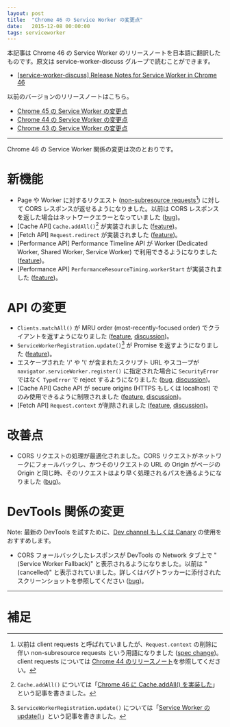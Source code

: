 ```yaml
---
layout: post
title:  "Chrome 46 の Service Worker の変更点"
date:   2015-12-08 00:00:00
tags: serviceworker
---
```


本記事は Chrome 46 の Service Worker のリリースノートを日本語に翻訳したものです。原文は service-worker-discuss グループで読むことができます。

- [[service-worker-discuss] Release Notes for Service Worker in Chrome 46](https://groups.google.com/a/chromium.org/forum/#!topic/service-worker-discuss/bDt9xrONWwE)

以前のバージョンのリリースノートはこちら。

- [Chrome 45 の Service Worker の変更点](/2015/08/07/service-worker-release-notes-m45)
- [Chrome 44 の Service Worker の変更点](/2015/07/21/service-worker-release-notes-m44)
- [Chrome 43 の Service Worker の変更点](/2015/07/08/service-worker-release-notes-m43)

---

Chrome 46 の Service Worker 関係の変更は次のとおりです。

# 新機能

- Page や Worker に対するリクエスト ([non-subresource requests](https://fetch.spec.whatwg.org/#non-subresource-request)[^client-requests]) に対して CORS レスポンスが返せるようになりました。以前は CORS レスポンスを返した場合はネットワークエラーとなっていました ([bug](https://code.google.com/p/chromium/issues/detail?id=516972))。
- [Cache API] `Cache.addAll()`[^cache-addall] が実装されました ([feature](https://www.chromestatus.com/feature/4922023562182656))。
- [Fetch API] `Request.redirect` が実装されました ([feature](https://www.chromestatus.com/feature/4614142321229824))。
- [Performance API] Performance Timeline API が Worker (Dedicated Worker, Shared Worker, Service Worker) で利用できるようになりました ([feature](https://www.chromestatus.com/feature/6337483654561792))。
- [Performance API] `PerformanceResourceTiming.workerStart` が実装されました ([feature](https://www.chromestatus.com/feature/5767679470206976))。

# API の変更

- `Clients.matchAll()` が MRU order (most-recently-focused order) でクライアントを返すようになりました ([feature](https://www.chromestatus.com/feature/4716607557337088), [discussion](https://github.com/slightlyoff/ServiceWorker/issues/499))。
- `ServiceWorkerRegistration.update()`[^registration-update] が Promise を返すようになりました ([feature](https://www.chromestatus.com/feature/5631681746698240))。
- エスケープされた '/' や '\\' が含まれたスクリプト URL やスコープが `navigator.serviceWorker.register()` に指定された場合に `SecurityError` ではなく `TypeError` で reject するようになりました ([bug](https://code.google.com/p/chromium/issues/detail?id=513622), [discussion](https://github.com/slightlyoff/ServiceWorker/issues/630))。
- [Cache API] Cache API が secure origins (HTTPS もしくは localhost) でのみ使用できるように制限されました ([feature](https://www.chromestatus.com/feature/5740842165731328), [discussion](https://github.com/slightlyoff/ServiceWorker/issues/709))。
- [Fetch API] `Request.context` が削除されました ([feature](https://www.chromestatus.com/feature/5534702526005248), [discussion](https://github.com/whatwg/fetch/issues/93))。

# 改善点

- CORS リクエストの処理が最適化されました。CORS リクエストがネットワークにフォールバックし、かつそのリクエストの URL の Origin がページの Origin と同じ時、そのリクエストはより早く処理されるパスを通るようになりました ([bug](https://code.google.com/p/chromium/issues/detail?id=512764))。

# DevTools 関係の変更

Note: 最新の DevTools を試すために、[Dev channel もしくは Canary](https://www.chromium.org/getting-involved/dev-channel) の使用をおすすめします。

- CORS フォールバックしたレスポンスが DevTools の Network タブ上で "(Service Worker Fallback)" と表示されるようになりました。以前は "(cancelled)" と表示されていました。詳しくはバグトラッカーに添付されたスクリーンショットを参照してください ([bug](https://code.google.com/p/chromium/issues/detail?id=511054))。

---

# 補足

[^client-requests]: 以前は client requests と呼ばれていましたが、`Request.context` の削除に伴い non-subresource requests という用語になりました ([spec change](https://github.com/whatwg/fetch/commit/d2208faa939998cf56bb08a724cd8d4590afea47?diff=split))。client requests については [Chrome 44 のリリースノート](/2015/07/21/service-worker-release-notes-m44/#fn:client-request)を参照してください。
[^cache-addall]: `Cache.addAll()` については「[Chrome 46 に Cache.addAll() を実装した](/2015/09/02/cache-storage-addall/)」という記事を書きました。
[^registration-update]: `ServiceWorkerRegistration.update()` については「[Service Worker の update()](/2015/06/22/service-worker-update/)」という記事を書きました。
